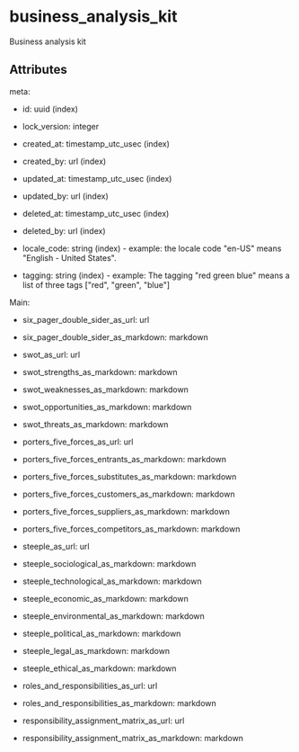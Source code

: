 # business_analysis_kit

Business analysis kit


## Attributes

meta:

  * id: uuid (index)

  * lock_version: integer

  * created_at: timestamp_utc_usec (index)

  * created_by: url (index)

  * updated_at: timestamp_utc_usec (index)

  * updated_by: url (index)

  * deleted_at: timestamp_utc_usec (index)

  * deleted_by: url (index)

  * locale_code: string (index) - example: the locale code "en-US" means "English - United States".

  * tagging: string (index) - example: The tagging "red green blue" means a list of three tags ["red", "green", "blue"]

Main:

  * six_pager_double_sider_as_url: url

  * six_pager_double_sider_as_markdown: markdown

  * swot_as_url: url

  * swot_strengths_as_markdown: markdown

  * swot_weaknesses_as_markdown: markdown

  * swot_opportunities_as_markdown: markdown

  * swot_threats_as_markdown: markdown

  * porters_five_forces_as_url: url

  * porters_five_forces_entrants_as_markdown: markdown

  * porters_five_forces_substitutes_as_markdown: markdown

  * porters_five_forces_customers_as_markdown: markdown

  * porters_five_forces_suppliers_as_markdown: markdown

  * porters_five_forces_competitors_as_markdown: markdown

  * steeple_as_url: url

  * steeple_sociological_as_markdown: markdown

  * steeple_technological_as_markdown: markdown

  * steeple_economic_as_markdown: markdown

  * steeple_environmental_as_markdown: markdown

  * steeple_political_as_markdown: markdown

  * steeple_legal_as_markdown: markdown

  * steeple_ethical_as_markdown: markdown

  * roles_and_responsibilities_as_url: url

  * roles_and_responsibilities_as_markdown: markdown

  * responsibility_assignment_matrix_as_url: url

  * responsibility_assignment_matrix_as_markdown: markdown

